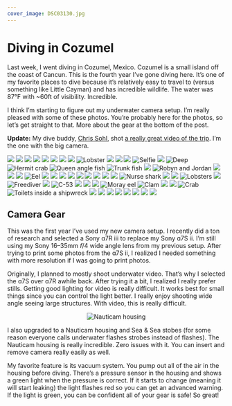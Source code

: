 ```yaml
---
cover_image: DSC03130.jpg
---
```


# Diving in Cozumel

Last week, I went diving in Cozumel, Mexico. Cozumel is a small island off the coast of Cancun. This is the fourth year I’ve gone diving here. It’s one of my favorite places to dive because it’s relatively easy to travel to (versus something like Little Cayman) and has incredible wildlife. The water was 87°F with ~60ft of visibility. Incredible.

I think I’m starting to figure out my underwater camera setup. I’m really pleased with some of these photos. You’re probably here for the photos, so let’s get straight to that. More about the gear at the bottom of the post.

**Update:** My dive buddy, [Chris Sohl](https://www.youtube.com/channel/UC07sFZyjpX0GWneEcIXECeA), shot [a really great video of the trip](https://youtu.be/tcNn5JDsZT8). I’m the one with the big camera.

<photo-row>
  <img src="DSC02998.jpg">
  <img src="DSC03073.jpg">
  <img src="DSC03088.jpg">
</photo-row>
<photo-row>
  <img src="DSC03104.jpg">
</photo-row>
<photo-row>
  <img src="DSC03107.jpg">
</photo-row>
<photo-row>
  <img src="DSC03130.jpg">
</photo-row>
<photo-row>
  <img src="DSC03138.jpg">
  <img src="DSC03139.jpg">
</photo-row>
<photo-row>
  <img src="DSC03144.jpg" alt="Lobster">
</photo-row>
<photo-row>
  <img src="DSC03155.jpg">
  <img src="DSC03187.jpg">
  <img src="DSC03227.jpg">
</photo-row>
<photo-row>
  <img src="DSC03195.jpg" alt="Selfie">
</photo-row>
<photo-row>
  <img src="DSC03227.jpg">
  <img src="DSC03333.jpg" alt="Deep">
</photo-row>
<photo-row>
  <img src="DSC03248.jpg" alt="Hermit crab">
  <img src="DSC03264.jpg" alt="Queen angle fish">
  <img src="DSC03296.jpg" alt="Trunk fish">
  <img src="DSC03441.jpg">
</photo-row>
<photo-row>
  <img src="DSC03459.jpg" alt="Robyn and Jordan">
</photo-row>
<photo-row>
  <img src="DSC03468.jpg">
</photo-row>
<photo-row>
  <img src="DSC03502.jpg">
  <img src="DSC03509.jpg">
</photo-row>
<photo-row>
  <img src="DSC03522.jpg" alt="Eel">
</photo-row>
<photo-row>
  <img src="DSC03567.jpg">
  <img src="DSC03593.jpg">
  <img src="DSC03615.jpg">
</photo-row>
<photo-row>
  <img src="DSC03616.jpg">
  <img src="DSC03622.jpg">
</photo-row>
<photo-row>
  <img src="DSC03655.jpg">
  <img src="DSC03719.jpg">
</photo-row>
<photo-row>
  <img src="DSC03724.jpg">
  <img src="DSC03735.jpg">
</photo-row>
<photo-row>
  <img src="DSC03743.jpg" alt="Nurse shark">
</photo-row>
<photo-row>
  <img src="DSC03786.jpg">
  <img src="DSC03818.jpg">
</photo-row>
<photo-row>
  <img src="DSC03976.jpg" alt="Lobsters">
  <img src="DSC03984.jpg">
</photo-row>
<photo-row>
  <img src="DSC03994.jpg" alt="Freediver">
  <img src="DSC04005.jpg">
</photo-row>
<photo-row>
  <img src="DSC04013.jpg" alt="C-53">
</photo-row>
<photo-row>
  <img src="DSC04021.jpg">
  <img src="DSC04032.jpg">
  <img src="DSC04035.jpg">
</photo-row>
<photo-row>
  <img src="DSC04040.jpg" alt="Moray eel">
</photo-row>
<photo-row>
  <img src="DSC04044.jpg" alt="Clam">
</photo-row>
<photo-row>
  <img src="DSC04051.jpg">
  <img src="DSC04056.jpg">
</photo-row>
<photo-row>
  <img src="DSC04057.jpg" alt="Crab">
</photo-row>
<photo-row>
  <img src="DSC04063.jpg" alt="Toilets inside a shipwreck">
</photo-row>
<photo-row>
  <img src="DSC04115.jpg">
  <img src="DSC04131.jpg">
</photo-row>
<photo-row>
  <img src="DSC04117.jpg">
  <img src="DSC04133.jpg">
</photo-row>
<photo-row>
  <img src="DSC04166.jpg">
  <img src="DSC04205.jpg">
</photo-row>
<photo-row>
  <img src="DSC04152.jpg">
  <img src="DSC04217.jpg">
</photo-row>

## Camera Gear

This was the first year I’ve used my new camera setup. I recently did a ton of research and selected a Sony ɑ7R ⅲ to replace my Sony ɑ7S ⅱ. I’m still using my Sony 16–35mm 𝘧/4 wide angle lens from my previous setup. After trying to print some photos from the ɑ7S ⅱ, I realized I needed something with more resolution if I was going to print photos.

Originally, I planned to mostly shoot underwater video. That’s why I selected the ɑ7S over ɑ7R awhile back. After trying it a bit, I realized I really prefer stills. Getting good lighting for video is really difficult. It works best for small things since you can control the light better. I really enjoy shooting wide angle seeing large structures. With video, this is really difficult.

<div style="max-width:480px;margin:0 auto;text-align:center">
  <p><img src="camera.jpg" alt="Nauticam housing"></p>
</div>

I also upgraded to a Nauticam housing and Sea & Sea stobes (for some reason everyone calls underwater flashes strobes instead of flashes). The Nauticam housing is really incredible. Zero issues with it. You can insert and remove camera really easily as well.

My favorite feature is its vacuum system. You pump out all of the air in the housing before diving. There’s a pressure sensor in the housing and shows a green light when the pressure is correct. If it starts to change (meaning it will start leaking) the light flashes red so you can get an advanced warning. If the light is green, you can be confident all of your gear is safe! So great!
